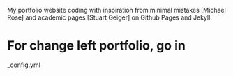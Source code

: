 My portfolio website coding with inspiration from minimal mistakes [Michael Rose] and academic pages [Stuart Geiger] on Github Pages and Jekyll.

# For change left portfolio, go in
_config.yml
